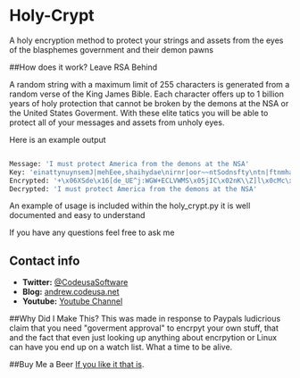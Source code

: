 Holy-Crypt
===========

A holy encryption method to protect your strings and assets from the eyes of the blasphemes government and their demon pawns 

##How does it work?
Leave RSA Behind

A random string with a maximum limit of 255 characters is generated from a random verse of the King James Bible. Each character offers up to 1 billion years of holy protection that cannot be broken by the demons at the NSA or the United States Goverment. With these elite tatics you will be able to protect all of your messages and assets from unholy eyes. 

Here is an example output


```python

Message: 'I must protect America from the demons at the NSA'
Key: 'einattynuynsemJ|mehEee,shaihydae\nirnr|oor~~ntSodnsfty\ntn|ftnmhardvtnyyp|pyIaettaielSepeunyerlvEr~Epusve:uoetyro7sduosghoottepttoem7uydtvtoyerhyehtdtm|tnrhy5lps2ahni,onituyygSrrponau~isefd5sysietrIednhry'
Encrypted: '+\x06XSde\x16[de_UE^j:WGW+ECLVWMS\x05jIC\x02nK\\Z]l\x0cMc\x1boSVs:4,'
Decrypted: 'I must protect America from the demons at the NSA'
```

An example of usage is included within the holy_crypt.py it is well documented and easy to understand


If you have any questions feel free to ask me


## Contact info

* **Twitter:** [@CodeusaSoftware](https://twitter.com/codeusasoftware)
* **Blog:** [andrew.codeusa.net](http://andrew.codeusa.net)
* **Youtube:** [Youtube Channel](http://www.youtube.com/codeusasoftware)

##Why Did I Make This?
This was made in response to Paypals ludicrious claim that you need "goverment approval" to encrpyt your own stuff, that and the fact that even just looking up anything about encrpytion or Linux can have you end up on a watch list. What a time to be alive. 

##Buy Me a Beer
[If you like it that is](https://www.paypal.com/cgi-bin/webscr?cmd=_s-xclick&hosted_button_id=TWHNPSC7HRNR2).


